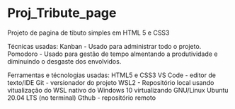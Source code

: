 # Proj_Tribute_page
Projeto de pagina de tibuto simples em HTML 5 e CSS3

Técnicas usadas:
Kanban - Usado para administrar todo o projeto.
Pomodoro - Usado para gestão de tempo almentando a produtividade e diminuindo o desgaste dos envolvidos.

Ferramentas e técnologias usadas:
HTML5 e CSS3
VS Code - editor de texto/IDE
Git - versionador do projeto
WSL2 - Repositório local usando vitualização do WSL nativo do Windows 10 virtualizando GNU/Linux Ubuntu 20.04 LTS (no terminal)
Gthub - repositório remoto
